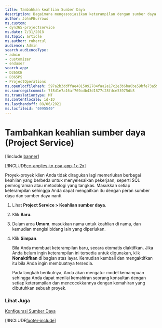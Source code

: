 ```yaml
---
title: Tambahkan keahlian Sumber Daya
description: Bagaimana mengasosiasikan keterampilan dengan sumber daya dalam Project Service
author: JohnPBurrows
ms.custom:
- dyn365-projectservice
ms.date: 7/31/2018
ms.topic: article
ms.author: ruhercul
audience: Admin
search.audienceType:
- admin
- customizer
- enduser
search.app:
- D365CE
- D365PS
- ProjectOperations
ms.openlocfilehash: 597a2b3ddffae4815092704faa2e17c2e3b6ba0be59bfe73a59a89a4fe506ede
ms.sourcegitcommit: 7f8d1e7a16af769adb43d1877c28fdce53975db8
ms.translationtype: MT
ms.contentlocale: id-ID
ms.lasthandoff: 08/06/2021
ms.locfileid: "6995540"
---
```

# <a name="add-resource-skills-project-service"></a>Tambahkan keahlian sumber daya (Project Service)

[!include [banner](../includes/psa-now-project-operations.md)]

[!INCLUDE[cc-applies-to-psa-app-1x-2x](../includes/cc-applies-to-psa-app-1x-2x.md)]

Proyek-proyek klien Anda tidak diragukan lagi memerlukan berbagai keahlian yang berbeda untuk menyelesaikan pekerjaan, seperti SQL pemrograman atau metodologi yang tangkas. Masukkan setiap keterampilan sehingga Anda dapat mengaitkan itu dengan peran sumber daya dan sumber daya nanti.  
  
1. Lihat **Project Service > Keahlian sumber daya**.  
  
2. Klik **Baru**.  
  
3. Dalam area **Umum**, masukkan nama untuk keahlian di nama, dan kemudian mengisi bidang lain yang diperlukan.  
  
4. Klik **Simpan**.  
  
   Bila Anda membuat keterampilan baru, secara otomatis diaktifkan. Jika Anda belum ingin keterampilan ini tersedia untuk digunakan, klik **Nonaktifkan** di bagian atas layar. Kemudian kembali dan mengaktifkan itu bila Anda ingin membuatnya tersedia.  
  
   Pada langkah berikutnya, Anda akan mengatur model kemampuan sehingga Anda dapat menilai kemahiran seorang konsultan dengan setiap keterampilan dan mencocokkannya dengan kemahiran yang dibutuhkan sebuah proyek.  
  
### <a name="see-also"></a>Lihat Juga  
 [Konfigurasi Sumber Daya](../psa/set-up-resources.md)


[!INCLUDE[footer-include](../includes/footer-banner.md)]